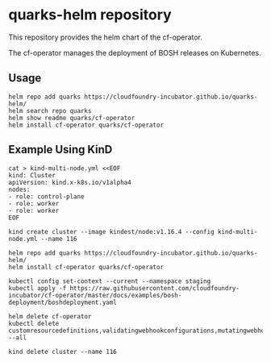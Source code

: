 # quarks-helm repository

This repository provides the helm chart of the cf-operator.

The cf-operator manages the deployment of BOSH releases on Kubernetes.


## Usage

```
helm repo add quarks https://cloudfoundry-incubator.github.io/quarks-helm/
helm search repo quarks
helm show readme quarks/cf-operator
helm install cf-operator quarks/cf-operator
```

## Example Using KinD

```
cat > kind-multi-node.yml <<EOF
kind: Cluster
apiVersion: kind.x-k8s.io/v1alpha4
nodes:
- role: control-plane
- role: worker
- role: worker
EOF

kind create cluster --image kindest/node:v1.16.4 --config kind-multi-node.yml --name 116

helm repo add quarks https://cloudfoundry-incubator.github.io/quarks-helm/
helm install cf-operator quarks/cf-operator

kubectl config set-context --current --namespace staging
kubectl apply -f https://raw.githubusercontent.com/cloudfoundry-incubator/cf-operator/master/docs/examples/bosh-deployment/boshdeployment.yaml

helm delete cf-operator
kubectl delete customresourcedefinitions,validatingwebhookconfigurations,mutatingwebhookconfigurations --all

kind delete cluster --name 116
```
